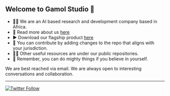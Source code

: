  ## Welcome to Gamol Studio 👋

  * 🙋‍♀️ We are an AI based research and development company based in Africa.
  * 💎 Read more about us [here](https://www.gamolstudio.com/)
  * ▶️ Download our flagship product [here](https://play.google.com/store/apps/details?id=com.checkoja.checkojaapp)
  * 🌈 You can contribute by adding changes to the repo that aligns with your jurisdiction.
  * 👩‍💻 Other useful resources are under our public repositories.
  * 🧙 Remember, you can do mighty things if you believe in yourself.

 We are best reached via email. We are always open to interesting conversations and collaboration.
 
 ---
[![Twitter Follow](https://img.shields.io/twitter/follow/GamolStudio?label=Follow&style=social)](https://twitter.com/GamolStudio)

 


